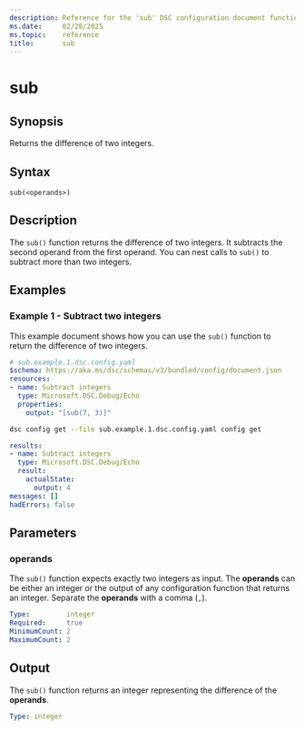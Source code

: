 ```yaml
---
description: Reference for the 'sub' DSC configuration document function
ms.date:     02/28/2025
ms.topic:    reference
title:       sub
---
```


# sub

## Synopsis

Returns the difference of two integers.

## Syntax

```Syntax
sub(<operands>)
```

## Description

The `sub()` function returns the difference of two integers. It subtracts the second operand from the
first operand. You can nest calls to `sub()` to subtract more than two integers.

## Examples

### Example 1 - Subtract two integers

This example document shows how you can use the `sub()` function to return the difference of two
integers.

```yaml
# sub.example.1.dsc.config.yaml
$schema: https://aka.ms/dsc/schemas/v3/bundled/config/document.json
resources:
- name: Subtract integers
  type: Microsoft.DSC.Debug/Echo
  properties:
    output: "[sub(7, 3)]"
```

```bash
dsc config get --file sub.example.1.dsc.config.yaml config get
```

```yaml
results:
- name: Subtract integers
  type: Microsoft.DSC.Debug/Echo
  result:
    actualState:
      output: 4
messages: []
hadErrors: false
```

## Parameters

### operands

The `sub()` function expects exactly two integers as input. The **operands** can be either an
integer or the output of any configuration function that returns an integer. Separate the
**operands** with a comma (`,`).

```yaml
Type:         integer
Required:     true
MinimumCount: 2
MaximumCount: 2
```

## Output

The `sub()` function returns an integer representing the difference of the **operands**.

```yaml
Type: integer
```

<!-- Link reference definitions -->
